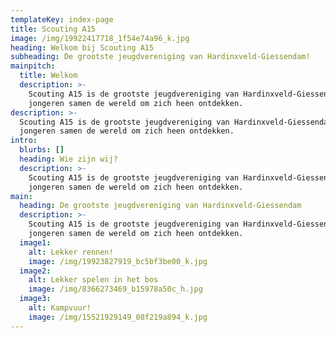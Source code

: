 ```yaml
---
templateKey: index-page
title: Scouting A15
image: /img/19922417718_1f54e74a96_k.jpg
heading: Welkom bij Scouting A15
subheading: De grootste jeugdvereniging van Hardinxveld-Giessendam!
mainpitch:
  title: Welkom
  description: >-
    Scouting A15 is de grootste jeugdvereniging van Hardinxveld-Giessendam waar
    jongeren samen de wereld om zich heen ontdekken.
description: >-
  Scouting A15 is de grootste jeugdvereniging van Hardinxveld-Giessendam waar
  jongeren samen de wereld om zich heen ontdekken.
intro:
  blurbs: []
  heading: Wie zijn wij?
  description: >-
    Scouting A15 is de grootste jeugdvereniging van Hardinxveld-Giessendam waar
    jongeren samen de wereld om zich heen ontdekken.
main:
  heading: De grootste jeugdvereniging van Hardinxveld-Giessendam
  description: >-
    Scouting A15 is de grootste jeugdvereniging van Hardinxveld-Giessendam waar
    jongeren samen de wereld om zich heen ontdekken.
  image1:
    alt: Lekker rennen!
    image: /img/19923827919_bc5bf3be00_k.jpg
  image2:
    alt: Lekker spelen in het bos
    image: /img/8366273469_b15978a50c_h.jpg
  image3:
    alt: Kampvuur!
    image: /img/15521929149_08f219a894_k.jpg
---
```


